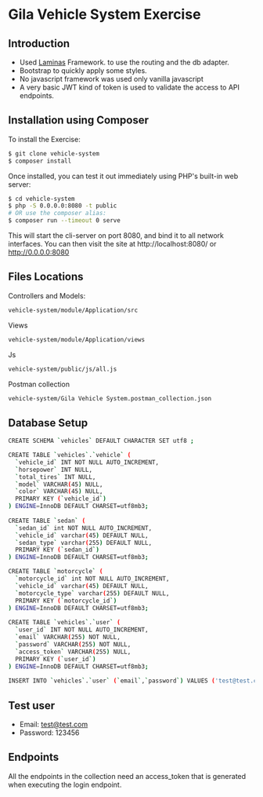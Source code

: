 # Gila Vehicle System Exercise

## Introduction

* Used [Laminas](https://getlaminas.org/) Framework. to use the routing and the db adapter.
* Bootstrap to quickly apply some styles.
* No javascript framework was used only vanilla javascript
* A very basic JWT kind of token is used to validate the access to API endpoints. 

## Installation using Composer

To install the Exercise:

```bash
$ git clone vehicle-system
$ composer install
```

Once installed, you can test it out immediately using PHP's built-in web server:

```bash
$ cd vehicle-system
$ php -S 0.0.0.0:8080 -t public
# OR use the composer alias:
$ composer run --timeout 0 serve
```

This will start the cli-server on port 8080, and bind it to all network
interfaces. You can then visit the site at http://localhost:8080/ or http://0.0.0.0:8080

## Files Locations
Controllers and Models: 
```bash
vehicle-system/module/Application/src
```

Views
```bash
vehicle-system/module/Application/views
```

Js
```bash
vehicle-system/public/js/all.js
```

Postman collection
```bash
vehicle-system/Gila Vehicle System.postman_collection.json
```

## Database Setup
```bash
CREATE SCHEMA `vehicles` DEFAULT CHARACTER SET utf8 ;

CREATE TABLE `vehicles`.`vehicle` (
  `vehicle_id` INT NOT NULL AUTO_INCREMENT,
  `horsepower` INT NULL,
  `total_tires` INT NULL,
  `model` VARCHAR(45) NULL,
  `color` VARCHAR(45) NULL,
  PRIMARY KEY (`vehicle_id`)
) ENGINE=InnoDB DEFAULT CHARSET=utf8mb3;
  
CREATE TABLE `sedan` (
  `sedan_id` int NOT NULL AUTO_INCREMENT,
  `vehicle_id` varchar(45) DEFAULT NULL,
  `sedan_type` varchar(255) DEFAULT NULL,
  PRIMARY KEY (`sedan_id`)
) ENGINE=InnoDB DEFAULT CHARSET=utf8mb3;

CREATE TABLE `motorcycle` (
  `motorcycle_id` int NOT NULL AUTO_INCREMENT,
  `vehicle_id` varchar(45) DEFAULT NULL,
  `motorcycle_type` varchar(255) DEFAULT NULL,
  PRIMARY KEY (`motorcycle_id`)
) ENGINE=InnoDB DEFAULT CHARSET=utf8mb3;  
  
CREATE TABLE `vehicles`.`user` (
  `user_id` INT NOT NULL AUTO_INCREMENT,
  `email` VARCHAR(255) NOT NULL,
  `password` VARCHAR(255) NOT NULL,
  `access_token` VARCHAR(255) NULL,
  PRIMARY KEY (`user_id`)
) ENGINE=InnoDB DEFAULT CHARSET=utf8mb3;  
  
INSERT INTO `vehicles`.`user` (`email`,`password`) VALUES ('test@test.com', MD5('123456'));  
```

## Test user
* Email: test@test.com
* Password: 123456

## Endpoints
All the endpoints in the collection need an access_token that is generated 
when executing the login endpoint.